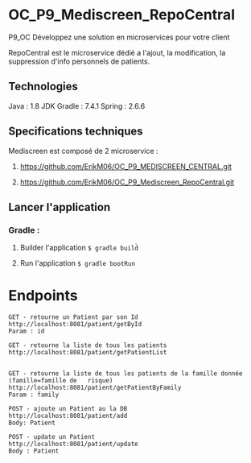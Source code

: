 # OC_P9_Mediscreen_RepoCentral

P9_OC Développez une solution en microservices pour votre client

RepoCentral est le microservice dédié a l'ajout, la modification, la suppression d'info personnels de patients.

## Technologies
Java : 1.8 JDK
Gradle : 7.4.1
Spring : 2.6.6

## Specifications techniques
Mediscreen est composé de 2 microservice :

1. https://github.com/ErikM06/OC_P9_MEDISCREEN_CENTRAL.git

2. https://github.com/ErikM06/OC_P9_Mediscreen_RepoCentral.git

## Lancer l'application

### Gradle :
1. Builder l'application
`$ gradle build̀`

2. Run l'application
`$ gradle bootRun`

# Endpoints 

    GET - retourne un Patient par son Id 
    http://localhost:8081/patient/getById
    Param : id

    GET - retourne la liste de tous les patients
    http://localhost:8081/patient/getPatientList


    GET - retourne la liste de tous les patients de la famille donnée (famille=famille de   risque)
    http://localhost:8081/patient/getPatientByFamily
    Param : family

    POST - ajoute un Patient au la DB
    http://localhost:8081/patient/add
    Body: Patient

    POST - update un Patient 
    http://localhost:8081/patient/update
    Body : Patient



